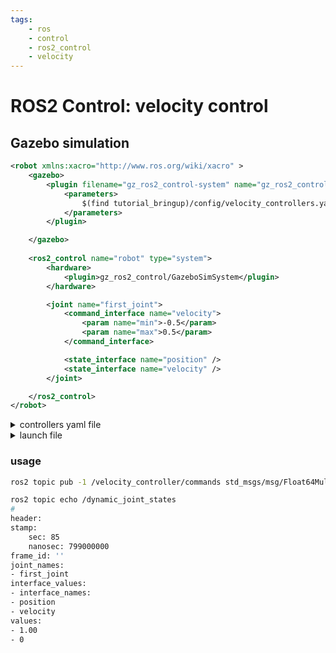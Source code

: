 ```yaml
---
tags:
    - ros
    - control
    - ros2_control
    - velocity
---
```


# ROS2 Control: velocity control

## Gazebo simulation


```xml title="xacro loaf gazebo control plugin and set ros2_control tag"
<robot xmlns:xacro="http://www.ros.org/wiki/xacro" >
    <gazebo>
        <plugin filename="gz_ros2_control-system" name="gz_ros2_control::GazeboSimROS2ControlPlugin">
            <parameters>
                $(find tutorial_bringup)/config/velocity_controllers.yaml
            </parameters>
        </plugin>

    </gazebo>
    
    <ros2_control name="robot" type="system">
        <hardware>
            <plugin>gz_ros2_control/GazeboSimSystem</plugin>
        </hardware>

        <joint name="first_joint">
            <command_interface name="velocity">
                <param name="min">-0.5</param>
                <param name="max">0.5</param>
            </command_interface>

            <state_interface name="position" />
            <state_interface name="velocity" />
        </joint>

    </ros2_control>
</robot>
```

<details>
    <summary>controllers yaml file</summary>

```yaml
--8<-- "docs/ROS/ros_world/ros_control/tutorials/velocity_control/code/velocity_controllers.yaml"
```

</details>


<details>
    <summary>launch file</summary>

```python
--8<-- "docs/ROS/ros_world/ros_control/tutorials/velocity_control/code/velocity_control.launch.py"
```

</details>


### usage

```bash title="send command"
ros2 topic pub -1 /velocity_controller/commands std_msgs/msg/Float64MultiArray "{ data: [1.0] }"
```

```bash
ros2 topic echo /dynamic_joint_states
#
header:
stamp:
    sec: 85
    nanosec: 799000000
frame_id: ''
joint_names:
- first_joint
interface_values:
- interface_names:
- position
- velocity
values:
- 1.00
- 0
```